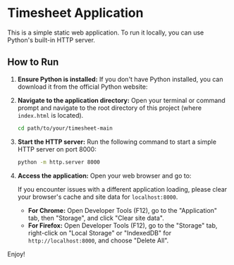 # Timesheet Application

This is a simple static web application. To run it locally, you can use Python's built-in HTTP server.

## How to Run

1.  **Ensure Python is installed:**
    If you don't have Python installed, you can download it from the official Python website: <mcurl name="https://www.python.org/downloads/" url="https://www.python.org/downloads/"></mcurl>

2.  **Navigate to the application directory:**
    Open your terminal or command prompt and navigate to the root directory of this project (where `index.html` is located).

    ```bash
    cd path/to/your/timesheet-main
    ```

3.  **Start the HTTP server:**
    Run the following command to start a simple HTTP server on port 8000:

    ```bash
    python -m http.server 8000
    ```

4.  **Access the application:**
    Open your web browser and go to: <mcurl name="http://localhost:8000/" url="http://localhost:8000/"></mcurl>

    If you encounter issues with a different application loading, please clear your browser's cache and site data for `localhost:8000`.

    *   **For Chrome:** Open Developer Tools (F12), go to the "Application" tab, then "Storage", and click "Clear site data".
    *   **For Firefox:** Open Developer Tools (F12), go to the "Storage" tab, right-click on "Local Storage" or "IndexedDB" for `http://localhost:8000`, and choose "Delete All".

Enjoy!
